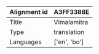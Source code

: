 |Alignment id | A3FF3388E
| --- | --- 
|Title | Vimalamitra 
|Type | translation
|Languages | ['en', 'bo']